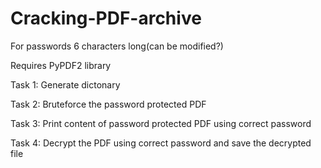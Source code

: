 # Cracking-PDF-archive

For passwords 6 characters long(can be modified?)

Requires PyPDF2 library

Task 1: Generate dictonary

Task 2: Bruteforce the password protected PDF

Task 3: Print content of password protected PDF using correct password

Task 4: Decrypt the PDF using correct password and save the decrypted file



